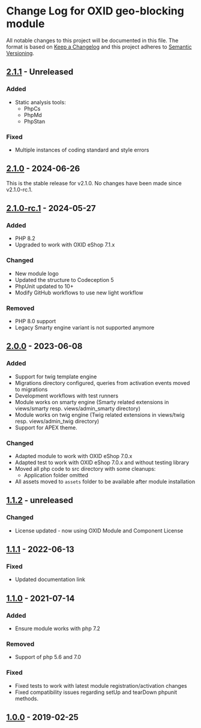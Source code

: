 # Change Log for OXID geo-blocking module

All notable changes to this project will be documented in this file.
The format is based on [Keep a Changelog](http://keepachangelog.com/)
and this project adheres to [Semantic Versioning](http://semver.org/).

## [2.1.1] - Unreleased

### Added
- Static analysis tools:
    - PhpCs
    - PhpMd
    - PhpStan

### Fixed
- Multiple instances of coding standard and style errors

## [2.1.0] - 2024-06-26
This is the stable release for v2.1.0. No changes have been made since v2.1.0-rc.1.

## [2.1.0-rc.1] - 2024-05-27

### Added
- PHP 8.2
- Upgraded to work with OXID eShop 7.1.x

### Changed
- New module logo
- Updated the structure to Codeception 5
- PhpUnit updated to 10+
- Modify GitHub workflows to use new light workflow

### Removed
- PHP 8.0 support
- Legacy Smarty engine variant is not supported anymore

## [2.0.0] - 2023-06-08

### Added
- Support for twig template engine
- Migrations directory configured, queries from activation events moved to migrations
- Development workflows with test runners
- Module works on smarty engine (Smarty related extensions in views/smarty resp. views/admin_smarty directory)
- Module works on twig engine (Twig related extensions in views/twig resp. views/admin_twig directory)
- Support for APEX theme.

### Changed
- Adapted module to work with OXID eShop 7.0.x
- Adapted test to work with OXID eShop 7.0.x and without testing library
- Moved all php code to src directory with some cleanups:
    - Application folder omitted
- All assets moved to `assets` folder to be available after module installation

## [1.1.2] - unreleased

### Changed
- License updated - now using OXID Module and Component License

## [1.1.1] - 2022-06-13

### Fixed
- Updated documentation link

## [1.1.0] - 2021-07-14

### Added
- Ensure module works with php 7.2

### Removed
- Support of php 5.6 and 7.0

### Fixed
- Fixed tests to work with latest module registration/activation changes
- Fixed compatibility issues regarding setUp and tearDown phpunit methods.

## [1.0.0] - 2019-02-25

[2.1.1]: https://github.com/OXID-eSales/geo-blocking-module/compare/v2.1.0...b-7.1.x
[2.1.0]: https://github.com/OXID-eSales/geo-blocking-module/compare/v2.1.0-rc.1...v2.1.0
[2.1.0-rc.1]: https://github.com/OXID-eSales/geo-blocking-module/compare/v2.0.0...v2.1.0-rc.1
[2.0.0]: https://github.com/OXID-eSales/geo-blocking-module/compare/v1.1.1...v2.0.0
[1.1.2]: https://github.com/OXID-eSales/geo-blocking-module/compare/v1.1.1...v1.1.2
[1.1.1]: https://github.com/OXID-eSales/geo-blocking-module/compare/v1.1.0...v1.1.1
[1.1.0]: https://github.com/OXID-eSales/geo-blocking-module/compare/v1.0.0...v1.1.0
[1.0.0]: https://github.com/OXID-eSales/geo-blocking-module/compare/c0cb05009601a58d0815efa9e09bd4ad758b1595...v1.0.0